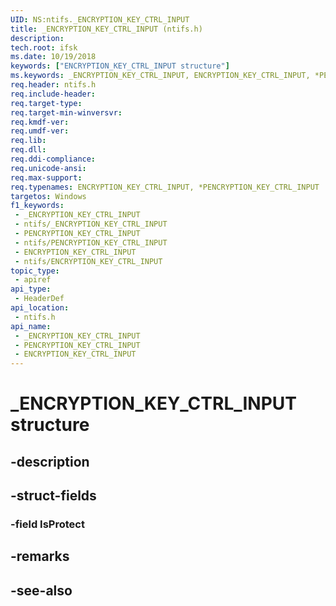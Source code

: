 ```yaml
---
UID: NS:ntifs._ENCRYPTION_KEY_CTRL_INPUT
title: _ENCRYPTION_KEY_CTRL_INPUT (ntifs.h)
description: 
tech.root: ifsk
ms.date: 10/19/2018
keywords: ["ENCRYPTION_KEY_CTRL_INPUT structure"]
ms.keywords: _ENCRYPTION_KEY_CTRL_INPUT, ENCRYPTION_KEY_CTRL_INPUT, *PENCRYPTION_KEY_CTRL_INPUT,
req.header: ntifs.h
req.include-header: 
req.target-type: 
req.target-min-winversvr: 
req.kmdf-ver: 
req.umdf-ver: 
req.lib: 
req.dll: 
req.ddi-compliance: 
req.unicode-ansi: 
req.max-support: 
req.typenames: ENCRYPTION_KEY_CTRL_INPUT, *PENCRYPTION_KEY_CTRL_INPUT
targetos: Windows
f1_keywords:
 - _ENCRYPTION_KEY_CTRL_INPUT
 - ntifs/_ENCRYPTION_KEY_CTRL_INPUT
 - PENCRYPTION_KEY_CTRL_INPUT
 - ntifs/PENCRYPTION_KEY_CTRL_INPUT
 - ENCRYPTION_KEY_CTRL_INPUT
 - ntifs/ENCRYPTION_KEY_CTRL_INPUT
topic_type:
 - apiref
api_type:
 - HeaderDef
api_location:
 - ntifs.h
api_name:
 - _ENCRYPTION_KEY_CTRL_INPUT
 - PENCRYPTION_KEY_CTRL_INPUT
 - ENCRYPTION_KEY_CTRL_INPUT
---
```


# _ENCRYPTION_KEY_CTRL_INPUT structure


## -description

## -struct-fields

### -field IsProtect

## -remarks

## -see-also

